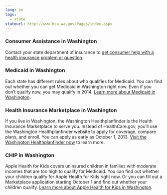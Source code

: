 ```yaml
--- 
lang: en 
tags: 
  - state
stateurl: http://www.hca.wa.gov/Pages/index.aspx 
--- 
```


### Consumer Assistance in Washington 

Contact your state department of insurance to [get consumer help with a health insurance problem or question](http://insurance.wa.gov/index.html).

### Medicaid in Washington 

Each state has different rules about who qualifies for Medicaid. You can find out whether you can get Medicaid in Washington right now. Even if you don’t qualify now, you may qualify in 2014. [Learn more about Medicaid in Washington](http://www.hca.wa.gov/medicaid/Pages/index.aspx).

### Health Insurance Marketplace in Washington 

If you live in Washington, the Washington Healthplanfinder is the Health Insurance Marketplace to serve you. Instead of HealthCare.gov, you’ll use the Washington Healthplanfinder website to apply for coverage, compare plans, and enroll. You can apply as early as October 1, 2013. [Visit the Washington Healthplanfinder now](http://www.wahealthplanfinder.org/) to learn more.

### CHIP in Washington 

Apple Health for Kids covers uninsured children in families with moderate incomes that are too high to qualify for Medicaid. You can find out whether your children qualify for Apple Health for Kids right now. Or you can fill out a Marketplace application starting October 1 and find out whether your children qualify. [Learn more about Apple Health for Kids in Washington](http://www.hca.wa.gov/applehealth/Pages/default.aspx).
